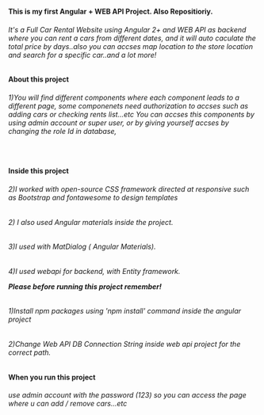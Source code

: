 <strong> This is my first Angular + WEB API Project. Also Repositioriy. </strong>  <br>                  
<h6>It's a Full Car Rental Website using Angular 2+ and WEB API as backend where you can rent a cars from different dates, and it will auto caculate the total price by days..also you can accses map location to the store location and search for a specific car..and a lot more! </h6>  


<strong> About this project</strong>
<h6>1)You will find different components where each component leads to a different page, some componenets need authorization to accses such as adding cars or checking rents list...etc You can accses this components by using admin account or super user, or by giving yourself accses by changing the role Id in database,</h6> <br>


<strong>Inside this project</strong><br>
<h6>2)I worked with open-source CSS framework directed at responsive such as Bootstrap and fontawesome to design templates</h6>
<h6>2) I also used Angular materials inside the project.</h6>
<h6>3)I used with MatDialog ( Angular Materials).</h6>
<h6>4)I used webapi for backend, with Entity framework.

<strong> Please before running this project remember! </strong><br>
<h6>1)Install npm packages using 'npm install' command inside the angular project</h6>                
<h6>2)Change Web API DB Connection String inside web api project for the correct path. </h6>          



<strong> When you run this project </strong>
<h6>use admin account with the password (123) so you can access the page where u can add / remove cars...etc</h6>
